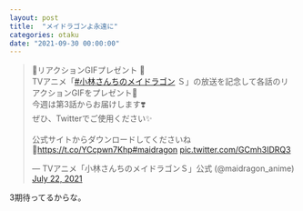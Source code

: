 ```yaml
---
layout: post
title:  "メイドラゴンよ永遠に"
categories: otaku
date: "2021-09-30 00:00:00"
---
```


<blockquote class="twitter-tweet tw-align-center"><p lang="ja" dir="ltr">🌻リアクションGIFプレゼント 🌻<br>TVアニメ「<a href="https://twitter.com/hashtag/%E5%B0%8F%E6%9E%97%E3%81%95%E3%82%93%E3%81%A1%E3%81%AE%E3%83%A1%E3%82%A4%E3%83%89%E3%83%A9%E3%82%B4%E3%83%B3?src=hash&amp;ref_src=twsrc%5Etfw">#小林さんちのメイドラゴン</a> Ｓ」の放送を記念して各話のリアクションGIFをプレゼント🎁<br>今週は第3話からお届けします❣️<br>ぜひ、Twitterでご使用ください✨<br><br>公式サイトからダウンロードしてくださいね🔻<a href="https://t.co/YCcpwn7Khp">https://t.co/YCcpwn7Khp</a><a href="https://twitter.com/hashtag/maidragon?src=hash&amp;ref_src=twsrc%5Etfw">#maidragon</a> <a href="https://t.co/GCmh3IDRQ3">pic.twitter.com/GCmh3IDRQ3</a></p>&mdash; TVアニメ「小林さんちのメイドラゴンＳ」公式 (@maidragon_anime) <a href="https://twitter.com/maidragon_anime/status/1418043371164209156?ref_src=twsrc%5Etfw">July 22, 2021</a></blockquote> <script async src="https://platform.twitter.com/widgets.js" charset="utf-8"></script>

3期待ってるからな。
